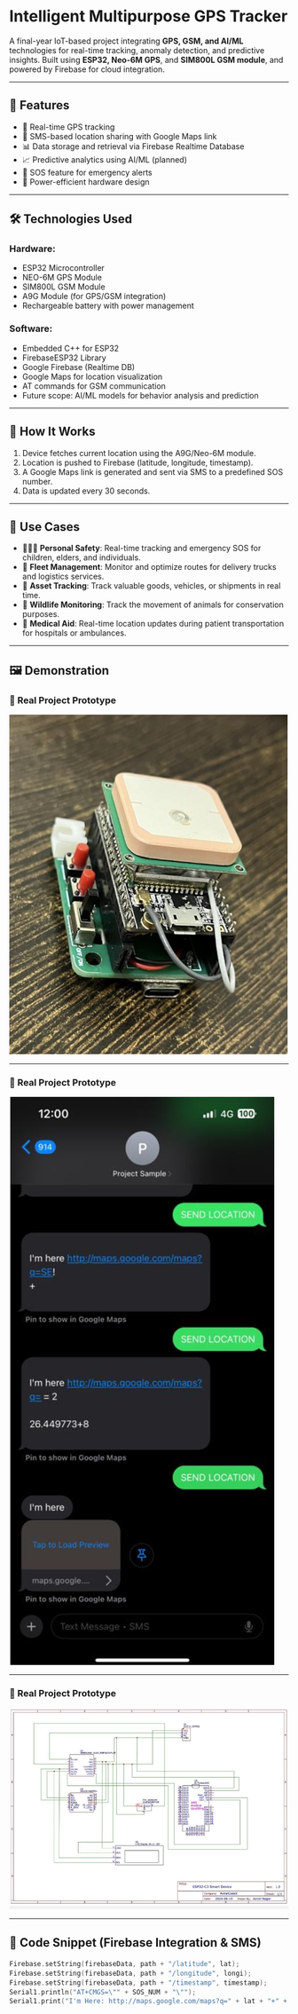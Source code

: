 # Intelligent Multipurpose GPS Tracker

A final-year IoT-based project integrating **GPS, GSM, and AI/ML** technologies for real-time tracking, anomaly detection, and predictive insights. Built using **ESP32, Neo-6M GPS**, and **SIM800L GSM module**, and powered by Firebase for cloud integration.

---

## 🚀 Features

- 📍 Real-time GPS tracking
- 📡 SMS-based location sharing with Google Maps link
- 📊 Data storage and retrieval via Firebase Realtime Database
- 📈 Predictive analytics using AI/ML (planned)
- 🔐 SOS feature for emergency alerts
- 🔋 Power-efficient hardware design

---

## 🛠️ Technologies Used

### Hardware:
- ESP32 Microcontroller
- NEO-6M GPS Module
- SIM800L GSM Module
- A9G Module (for GPS/GSM integration)
- Rechargeable battery with power management

### Software:
- Embedded C++ for ESP32
- FirebaseESP32 Library
- Google Firebase (Realtime DB)
- Google Maps for location visualization
- AT commands for GSM communication
- Future scope: AI/ML models for behavior analysis and prediction

---

## 📱 How It Works

1. Device fetches current location using the A9G/Neo-6M module.
2. Location is pushed to Firebase (latitude, longitude, timestamp).
3. A Google Maps link is generated and sent via SMS to a predefined SOS number.
4. Data is updated every 30 seconds.

---
## 🧠 Use Cases

- 👨‍👩‍👧 **Personal Safety**: Real-time tracking and emergency SOS for children, elders, and individuals.
- 🚚 **Fleet Management**: Monitor and optimize routes for delivery trucks and logistics services.
- 🧳 **Asset Tracking**: Track valuable goods, vehicles, or shipments in real time.
- 🐾 **Wildlife Monitoring**: Track the movement of animals for conservation purposes.
- 🏥 **Medical Aid**: Real-time location updates during patient transportation for hospitals or ambulances.

---

## 🖼️ Demonstration

### 🔧 Real Project Prototype
![Prototype](https://github.com/hawkharsh1/Intelligent-Multipurpose-GPS-Tracker/blob/main/GPS.png?raw=true)

---

### 🔧 Real Project Prototype
![Mobile Interface Communication](https://github.com/hawkharsh1/Intelligent-Multipurpose-GPS-Tracker/blob/main/Con.png?raw=true)

---

### 🔧 Real Project Prototype
![Schematic](https://github.com/hawkharsh1/Intelligent-Multipurpose-GPS-Tracker/blob/main/CircuitDiagram.png?raw=true)

----

## 🔧 Code Snippet (Firebase Integration & SMS)

```cpp
Firebase.setString(firebaseData, path + "/latitude", lat);
Firebase.setString(firebaseData, path + "/longitude", longi);
Firebase.setString(firebaseData, path + "/timestamp", timestamp);
Serial1.println("AT+CMGS=\"" + SOS_NUM + "\"");
Serial1.print("I'm Here: http://maps.google.com/maps?q=" + lat + "+" + longi);
